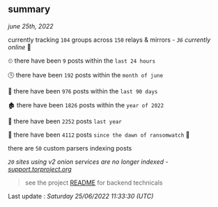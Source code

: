 
## summary
_june 25th, 2022_

currently tracking `104` groups across `150` relays & mirrors - _`36` currently online_ 📡

⏲ there have been `9` posts within the `last 24 hours`

🕓 there have been `192` posts within the `month of june`

📅 there have been `976` posts within the `last 90 days`

🏚 there have been `1826` posts within the `year of 2022`

🚀 there have been `2252` posts `last year`

🦕 there have been `4112` posts `since the dawn of ransomwatch` 🐣

there are `50` custom parsers indexing posts

_`20` sites using v2 onion services are no longer indexed - [support.torproject.org](https://support.torproject.org/onionservices/v2-deprecation/)_

> see the project [README](https://github.com/jmousqueton/ransomwatch#readme) for backend technicals



Last update : _Saturday 25/06/2022 11:33:30 (UTC)_

